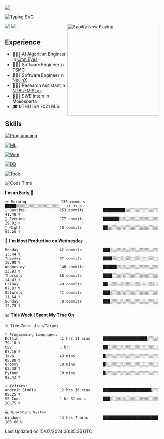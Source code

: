 ![](https://komarev.com/ghpvc/?username=peter0512lee&color=ff69b4)

[![Typing SVG](https://readme-typing-svg.herokuapp.com?color=F742BA&size=20&lines=Hi!+I'm+JYL)](https://git.io/typing-svg)

[<img src="https://spotify-now-playing.peter0512lee.vercel.app/api/spotify-playing" alt="Spotify Now Playing" width="300" align="right" />](https://open.spotify.com/user/21iyoswqgnkoe7peuesmqnhgy)

![](https://leetcard.jacoblin.cool/peter0512lee?theme=dark)
![](https://github-readme-activity-graph.vercel.app/graph?username=peter0512lee&theme=github)

## Experience
- 🧑🏻‍💻 AI Algorithm Engineer in [OmniEyes](https://www.theomnieyes.com/)
- 🧑🏻‍💻 Software Engineer in [TSMC](https://www.tsmc.com/)
- 🧑🏻‍💻 Software Engineer in [NeuinX](https://neuinx.com/)
- 🧑🏻‍💻 Research Assistant in [NTHU-MISLab](https://mislab.cs.nthu.edu.tw/)
- 🧑🏻‍💻 SWE Intern in [Monosparta](https://monosparta.org/)
- 🎓 NTHU ISA 2021 M.S.

## Skills
[![Programming](https://skillicons.dev/icons?i=py,kotlin,js)](https://skillicons.dev)

[![ML](https://skillicons.dev/icons?i=pytorch,opencv,sklearn)](https://skillicons.dev)

[![Web](https://skillicons.dev/icons?i=html,css,react,tailwind,nodejs,vite)](https://skillicons.dev)

[![DB](https://skillicons.dev/icons?i=firebase,sqlite,mysql,mongodb)](https://skillicons.dev)

[![Tools](https://skillicons.dev/icons?i=git,github,githubactions,vercel,docker,kubernetes,vscode,postman,anaconda,androidstudio)](https://skillicons.dev)

<!--
<table><tr><td valign="top" width="50%">

<img src="https://github-readme-stats-sigma-five.vercel.app/api?username=peter0512lee&hide_border=true&show_icons=true&locale=en&layout=compact&theme=dracula" align="left" style="width: 100%" />

</td><td valign="top" width="50%">

<img src="https://github-readme-stats-sigma-five.vercel.app/api/top-langs?username=peter0512lee&hide_border=true&show_icons=true&locale=en&layout=compact&theme=dracula" align="left" style="width: 100%" />

</td></tr></table>  
-->

<!--START_SECTION:waka-->
![Code Time](http://img.shields.io/badge/Code%20Time-1%2C173%20hrs%2038%20mins-blue)

**I'm an Early 🐤** 

```text
🌞 Morning                130 commits         █████░░░░░░░░░░░░░░░░░░░░   21.31 % 
🌆 Daytime                253 commits         ██████████░░░░░░░░░░░░░░░   41.48 % 
🌃 Evening                177 commits         ███████░░░░░░░░░░░░░░░░░░   29.02 % 
🌙 Night                  50 commits          ██░░░░░░░░░░░░░░░░░░░░░░░   08.20 % 
```
📅 **I'm Most Productive on Wednesday** 

```text
Monday                   82 commits          ███░░░░░░░░░░░░░░░░░░░░░░   13.44 % 
Tuesday                  97 commits          ████░░░░░░░░░░░░░░░░░░░░░   15.90 % 
Wednesday                146 commits         ██████░░░░░░░░░░░░░░░░░░░   23.93 % 
Thursday                 88 commits          ████░░░░░░░░░░░░░░░░░░░░░   14.43 % 
Friday                   48 commits          ██░░░░░░░░░░░░░░░░░░░░░░░   07.87 % 
Saturday                 71 commits          ███░░░░░░░░░░░░░░░░░░░░░░   11.64 % 
Sunday                   78 commits          ███░░░░░░░░░░░░░░░░░░░░░░   12.79 % 
```


📊 **This Week I Spent My Time On** 

```text
🕑︎ Time Zone: Asia/Taipei

💬 Programming Languages: 
Kotlin                   11 hrs 11 mins      ████████████████████░░░░░   79.18 % 
CSV                      1 hr                ██░░░░░░░░░░░░░░░░░░░░░░░   07.16 % 
Java                     49 mins             █░░░░░░░░░░░░░░░░░░░░░░░░   05.88 % 
Groovy                   28 mins             █░░░░░░░░░░░░░░░░░░░░░░░░   03.38 % 
Python                   20 mins             █░░░░░░░░░░░░░░░░░░░░░░░░   02.43 % 

🔥 Editors: 
Android Studio           12 hrs 36 mins      ██████████████████████░░░   89.25 % 
VS Code                  1 hr 31 mins        ███░░░░░░░░░░░░░░░░░░░░░░   10.75 % 

💻 Operating System: 
Windows                  14 hrs 7 mins       █████████████████████████   100.00 % 
```


 Last Updated on 15/07/2024 00:35:35 UTC
<!--END_SECTION:waka-->


<!--
**peter0512lee/peter0512lee** is a ✨ _special_ ✨ repository because its `README.md` (this file) appears on your GitHub profile.


